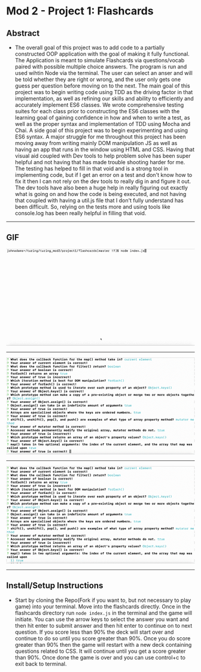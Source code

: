 # Mod 2 - Project 1: Flashcards

## Abstract

 - The overall goal of this project was to add code to a partially constructed OOP application with the goal of making it fully functional. The Application is meant to simulate Flashcards via questions/vocab paired with possible multiple choice answers. The program is run and used wihtin Node via the terminal. The user can select an anser and will be told whether they are right or wrong, and the user only gets one guess per question before moving on to the next. The main goal of this project was to begin writing code using TDD as the driving factor in that implementation, as well as refining our skills and ability to efficiently and accurately implement ES6 classes. We wrote comprehensive testing suites for each class prior to constructing the ES6 classes with the learning goal of gaining confidence in how and when to write a test, as well as the proper syntax and implementation of TDD using Mocha and Chai. A side goal of this project was to begin experimenting and using ES6 syntax.
  A major struggle for me throughout this project has been moving away from writing mainly DOM manipulation JS as well as having an app that runs in the window using HTML and CSS. Having that visual aid coupled with Dev tools to help problem solve has been super helpful and not having that has made trouble shooting harder for me. The testing has helped to fill in that void and is a strong tool in implementing code, but if I get an error on a test and don't know how to fix it then I can not rely on the dev tools to really dig in and figure it out. The dev tools have also been a huge help in really figuring out exactly what is going on and how the code is being executed, and not having that coupled with having a util.js file that I don't fully understand has been difficult. So, relying on the tests more and using tools like console.log has been really helpful in filling that void.

---

## GIF

![Start of App](/gif/start.gif)

---

![repeat if less than 90](/gif/repeat.gif)

---

![pass and start with new deck](/gif/newDeck.gif)

---

## Install/Setup Instructions

 - Start by cloning the Repo(Fork if you want to, but not necessary to play game) into your terminal. Move into the flashcards directly. Once in the flashcards directory run `node index.js` in the terminal and the game will initiate. You can use the arrow keys to select the answer you want and then hit enter to submit answer and then hit enter to continue on to next question. If you score less than 90% the deck will start over and continue to do so until you score greater than 90%. Once you do score greater than 90% then the game will restart with a new deck containing questions related to CSS. It will continue until you get a score greater than 90%. Once done the game is over and you can use control+c to exit back to terminal.

